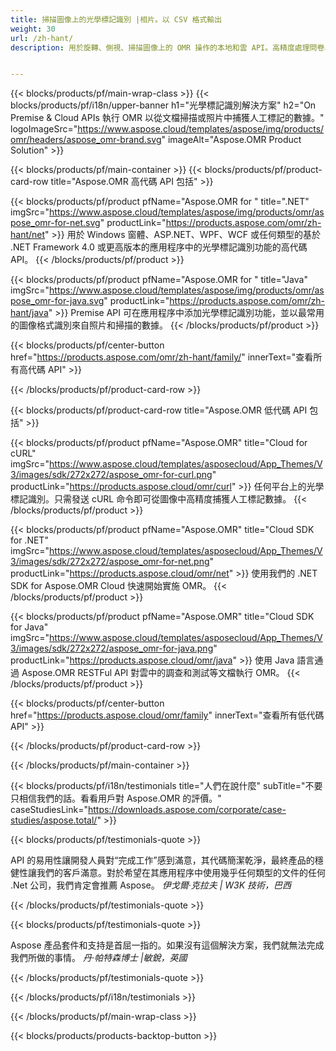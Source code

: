 ```yaml
---
title: 掃描圖像上的光學標記識別 |相片。以 CSV 格式輸出 
weight: 30
url: /zh-hant/
description: 用於旋轉、側視、掃描圖像上的 OMR 操作的本地和雲 API。高精度處理問卷、調查、MCQ，並以 CSV 格式獲取結果。


---
```


{{< blocks/products/pf/main-wrap-class >}}
{{< blocks/products/pf/i18n/upper-banner h1="光學標記識別解決方案" h2="On Premise & Cloud APIs 執行 OMR 以從文檔掃描或照片中捕獲人工標記的數據。" logoImageSrc="https://www.aspose.cloud/templates/aspose/img/products/omr/headers/aspose_omr-brand.svg" imageAlt="Aspose.OMR Product Solution" >}}

{{< blocks/products/pf/main-container >}}
{{< blocks/products/pf/product-card-row title="Aspose.OMR 高代碼 API 包括" >}}

{{< blocks/products/pf/product pfName="Aspose.OMR for " title=".NET" imgSrc="https://www.aspose.cloud/templates/aspose/img/products/omr/aspose_omr-for-net.svg" productLink="https://products.aspose.com/omr/zh-hant/net" >}}
用於 Windows 窗體、ASP.NET、WPF、WCF 或任何類型的基於 .NET Framework 4.0 或更高版本的應用程序中的光學標記識別功能的高代碼 API。
{{< /blocks/products/pf/product >}}

{{< blocks/products/pf/product pfName="Aspose.OMR for " title="Java" imgSrc="https://www.aspose.cloud/templates/aspose/img/products/omr/aspose_omr-for-java.svg" productLink="https://products.aspose.com/omr/zh-hant/java" >}}
Premise API 可在應用程序中添加光學標記識別功能，並以最常用的圖像格式識別來自照片和掃描的數據。
{{< /blocks/products/pf/product >}}

{{< blocks/products/pf/center-button href="https://products.aspose.com/omr/zh-hant/family/" innerText="查看所有高代碼 API" >}}

{{< /blocks/products/pf/product-card-row >}}

{{< blocks/products/pf/product-card-row title="Aspose.OMR 低代碼 API 包括" >}}

{{< blocks/products/pf/product pfName="Aspose.OMR" title="Cloud for cURL" imgSrc="https://www.aspose.cloud/templates/asposecloud/App_Themes/V3/images/sdk/272x272/aspose_omr-for-curl.png" productLink="https://products.aspose.cloud/omr/curl" >}}
任何平台上的光學標記識別。只需發送 cURL 命令即可從圖像中高精度捕獲人工標記數據。
{{< /blocks/products/pf/product >}}

{{< blocks/products/pf/product pfName="Aspose.OMR" title="Cloud SDK for .NET" imgSrc="https://www.aspose.cloud/templates/asposecloud/App_Themes/V3/images/sdk/272x272/aspose_omr-for-net.png" productLink="https://products.aspose.cloud/omr/net" >}}
使用我們的 .NET SDK for Aspose.OMR Cloud 快速開始實施 OMR。
{{< /blocks/products/pf/product >}}

{{< blocks/products/pf/product pfName="Aspose.OMR" title="Cloud SDK for Java" imgSrc="https://www.aspose.cloud/templates/asposecloud/App_Themes/V3/images/sdk/272x272/aspose_omr-for-java.png" productLink="https://products.aspose.cloud/omr/java" >}}
使用 Java 語言通過 Aspose.OMR RESTFul API 對雲中的調查和測試等文檔執行 OMR。
{{< /blocks/products/pf/product >}}

{{< blocks/products/pf/center-button href="https://products.aspose.cloud/omr/family" innerText="查看所有低代碼 API" >}}

{{< /blocks/products/pf/product-card-row >}}

{{< /blocks/products/pf/main-container >}}

{{< blocks/products/pf/i18n/testimonials title="人們在說什麼" subTitle="不要只相信我們的話。看看用戶對 Aspose.OMR 的評價。" caseStudiesLink="https://downloads.aspose.com/corporate/case-studies/aspose.total/" >}}

{{< blocks/products/pf/testimonials-quote >}}
<p class="first">
 API 的易用性讓開發人員對“完成工作”感到滿意，其代碼簡潔乾淨，最終產品的穩健性讓我們的客戶滿意。對於希望在其應用程序中使用幾乎任何類型的文件的任何 .Net 公司，我們肯定會推薦 Aspose。
 <em>
  伊戈爾·克拉夫 | W3K 技術，巴西
 </em>
</p>

{{< /blocks/products/pf/testimonials-quote >}}

{{< blocks/products/pf/testimonials-quote >}}
<p class="second">
 Aspose 產品套件和支持是首屈一指的。如果沒有這個解決方案，我們就無法完成我們所做的事情。
 <em>
  丹·帕特森博士 |敏銳，英國
 </em>
</p>

{{< /blocks/products/pf/testimonials-quote >}}

{{< /blocks/products/pf/i18n/testimonials >}}

{{< /blocks/products/pf/main-wrap-class >}}

{{< blocks/products/products-backtop-button >}}